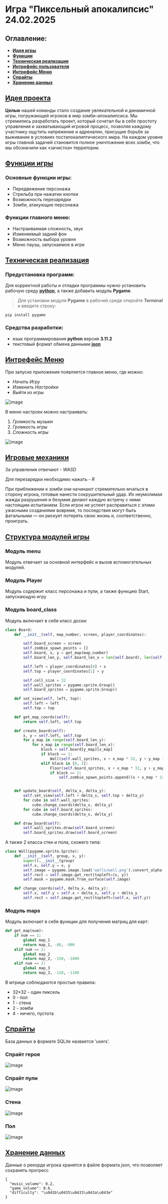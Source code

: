 # Игра "Пиксельный апокалипсис" 24.02.2025
## Оглавление:
* __[Идея игры](#Основ)__
* __[Функции](#задачи)__
* __[Техническая реализация](#прог)__
* __[Интрефейс пользователя](#интер)__
* __[Интрефейс Меню](#интер1)__
* __[Спрайты](#струк)__
* __[Хранение данных](#дан)__

## [Идея проекта](#Основ)
__Целью__ нашей команды стало создание увлекательной и динамичной игры, погружающей игроков в мир зомби-апокалипсиса. Мы стремились разработать проект, который сочетал бы в себе простоту управления и захватывающий игровой процесс, позволяя каждому участнику ощутить напряжение и адреналин, присущие борьбе за выживание в условиях постапокалиптического мира. На каждом уровне игры главной задачей становится полное уничтожение всех зомби, что мы обозначили как «зачистка» территории.

## [Функции игры](#задачи)
### Основные функции игры:
* Передвижение персонажа
* Стрельба при нажатии кнопки
* Возможность перезарядки
* Зомби, атакующие персонажа
### Функции главного меню:
* Настраиваемая сложность, звук
* Изменяемый задний фон
* Возможность выбора уровня
* Меню паузы, запускаемое в игре



## [Техническая реализация](#прог)
### Предустановка программ:
Для корректной работы и отладки программы нужно установить рабочую среду [__python__](https://www.jetbrains.com/pycharm/), а также добавить модуль __Pygame__.

> Для установки модуля __Pygame__ в рабочей среде откройте __Terminal__ и введите строку:

```
pip install pygame
```

### Средства разработки:
* язык программирования __python__ версия __3.11.2__
* текстовый формат обмена данными [__json__](https://ru.wikipedia.org/wiki/JSON)

## [Интрефейс Меню](#интер)
При запуске приложения появляется главное меню, где можно:
* _Начать Игру_
* _Изменить Настройки_
* _Выйти из игры_

![image](https://github.com/user-attachments/assets/94d60d17-f6a3-49a7-8cc6-0cd9f8e478fa)


В меню настроек можно настраивать:
1. _Громкость музыки_
2. _Громкость игры_
3. _Сложность игры_

![image](https://github.com/user-attachments/assets/8ab691d9-e87d-4480-9741-f1f1dfdd1d1b)

## [Игровые механики](#интер1)

За управления отвечают - _WASD_

Для перезарядки необходимо нажать - _R_

При приближении к зомби они начинают стремительно мчаться в сторону игрока, готовые нанести сокрушительный удар. Их неумолимая жажда разрушения и безумие делают каждую встречу с ними настоящим испытанием. Если игрок не успеет расправиться с этими ужасными созданиями вовремя, то последствия могут быть фатальными — он рискует потерять свою жизнь и, соответственно, проиграть.


## [Структура модулей игры](#струк)
### Модуль __menu__
Модуль отвечает за основной интерфейс и вызов вспомогательных модулей.

### Модуль __Player__
Модуль содержит класс персонажа и пули, а также функцию Start, запускающую игру
### Модуль __board_class__
Модуль включает в себя класс доски:
``` python
class Board:
    def __init__(self, map_number, screen, player_coordinates):

        self.board_screen = screen
        self.zombie_spawn_points = []
        self.board, x, y = get_map(map_number)
        self.board_len_y, self.board_len_x = len(self.board), len(self.board[0])

        self.left = player_coordinates[0] + x
        self.top = player_coordinates[1] + y

        self.cell_size = 32
        self.wall_sprites = pygame.sprite.Group()
        self.board_sprites = pygame.sprite.Group()

    def set_view(self, left, top):
        self.left = left
        self.top = top

    def get_map_coords(self):
        return self.left, self.top

    def create_board(self):
        x, y = self.left, self.top
        for y_map in range(self.board_len_y):
            for x_map in range(self.board_len_x):
                block = self.board[y_map][x_map]
                if block == 1:
                    Wall(self.wall_sprites, x + x_map * 32, y + y_map * 32)
                elif block in [0, 2]:
                    Floor(self.board_sprites, x + x_map * 32, y + y_map * 32)
                    if block == 2:
                        self.zombie_spawn_points.append((x + x_map * 32, y + y_map * 32))


    def update_board(self, delta_x, delta_y):
        self.set_view(self.left + delta_x, self.top + delta_y)
        for cube in self.wall_sprites:
            cube.change_coords(delta_x, delta_y)
        for cube in self.board_sprites:
            cube.change_coords(delta_x, delta_y)

    def draw_board(self):
        self.wall_sprites.draw(self.board_screen)
        self.board_sprites.draw(self.board_screen)

```

А также 2 класса стен и пола, схожего типа:
``` python
class Wall(pygame.sprite.Sprite):
    def __init__(self, group, x, y):
        super().__init__(group)
        self.x, self.y = x, y
        self.image = pygame.image.load('walls/wall.png').convert_alpha()
        self.rect = self.image.get_rect(topleft=(x, y))
        self.mask = pygame.mask.from_surface(self.image)

    def change_coords(self, delta_x, delta_y):
        self.x, self.y = self.x + delta_x, self.y + delta_y
        self.rect = self.image.get_rect(topleft=(self.x, self.y))


```

### Модуль __maps__
Модуль включает в себя функции для получения матриц для карт:
``` python
def get_map(num):
    if num == 1:
        global map_1
        return map_1, -80, -900
    elif num == 2:
        global map_2
        return map_2, -150, -1000
    elif num == 3:
        global map_3
        return map_3, -120, -1100
```
В мтрице соблюдаются простые правила:
* 32*32 - один пиксель
* 0 - пол
* 1 - стена
* 2 - зомби
* 4 - ничего, пустота

## [Спрайты](#бд)
База данных в формате SQLite назвается 'users'.
### Спрайт героя
![image](https://github.com/user-attachments/assets/3dd1cdb9-35fd-460a-9a5f-f5a3e87cf592)

### Спрайт пули
![image](https://github.com/user-attachments/assets/aa78770e-877c-4ba4-b38d-459994626bcf)

### Стена
![image](https://github.com/user-attachments/assets/1f67b8b1-b584-44f1-954a-8eb6864cffe7)

### Пол
![image](https://github.com/user-attachments/assets/1c129ac7-7873-4d0d-b825-7fb0f68cd13a)

## [Хранение данных](#дан)
Данные о рекорде игрока хранятся в файле формата _json_, что позволяет сохранять прогресс
```json:
{
  "music_volume": 0.2,
  "game_volume": 0.6,
  "difficulty": "\u041b\u0435\u0433\u043a\u043e"
}
```
